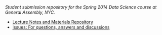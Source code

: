 _Student submission repository for the Spring 2014 Data Science course at General Assembly, NYC._

* [Lecture Notes and Materials Repository](https://github.com/datadave/GADS9-NYC-Spring2014-Lectures)
* [Issues: For questions, answers and discussions](https://github.com/datadave/GADS9-NYC-Spring2014-Students/issues?state=open)
